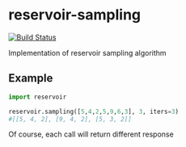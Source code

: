 # reservoir-sampling
[![Build Status](https://travis-ci.org/saromanov/reservoir-sampling.svg?branch=master)](https://travis-ci.org/saromanov/reservoir-sampling)

Implementation of reservoir sampling algorithm

## Example
```python
import reservoir

reservoir.sampling([5,4,2,5,9,6,3], 3, iters=3)
#[[5, 4, 2], [9, 4, 2], [5, 3, 2]]
```

Of course, each call will return different response


